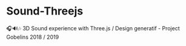 # Sound-Threejs
🎧🔊🎶 3D Sound experience with Three.js / Design generatif - Project Gobelins 2018 / 2019
